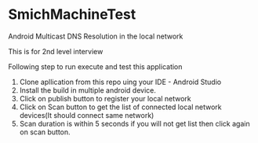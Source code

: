 # SmichMachineTest

Android Multicast DNS Resolution in the local network

This is for 2nd level interview

Following step to run execute and test this application
1) Clone apllication from this repo uing your IDE - Android Studio
2) Install the build in multiple android device.
3) Click on publish button to register your local network 
4) Click on Scan button to get the list of connected local network devices(It should connect same network) 
5) Scan duration is within 5 seconds if you will not get list then click again on scan button.

